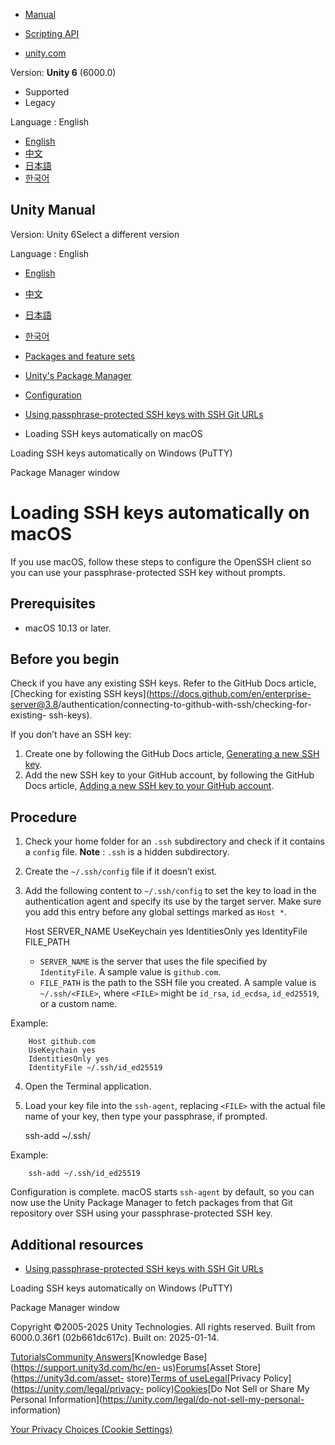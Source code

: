 [](https://docs.unity3d.com)

  * [Manual](../Manual/index.html)
  * [Scripting API](../ScriptReference/index.html)

  * [unity.com](https://unity.com/)

Version: **Unity 6** (6000.0)

  * Supported
  * Legacy

Language : English

  * [English](/Manual/upm-config-ssh-git-mac.html)
  * [中文](/cn/current/Manual/upm-config-ssh-git-mac.html)
  * [日本語](/ja/current/Manual/upm-config-ssh-git-mac.html)
  * [한국어](/kr/current/Manual/upm-config-ssh-git-mac.html)

[](https://docs.unity3d.com)

## Unity Manual

Version: Unity 6Select a different version

Language : English

  * [English](/Manual/upm-config-ssh-git-mac.html)
  * [中文](/cn/current/Manual/upm-config-ssh-git-mac.html)
  * [日本語](/ja/current/Manual/upm-config-ssh-git-mac.html)
  * [한국어](/kr/current/Manual/upm-config-ssh-git-mac.html)

  * [Packages and feature sets](PackagesList.html)
  * [Unity's Package Manager](Packages.html)
  * [Configuration](upm-config.html)
  * [Using passphrase-protected SSH keys with SSH Git URLs](upm-config-ssh-git.html)
  * Loading SSH keys automatically on macOS

[](upm-config-ssh-git-putty.html)

Loading SSH keys automatically on Windows (PuTTY)

[](upm-ui.html)

Package Manager window

# Loading SSH keys automatically on macOS

If you use macOS, follow these steps to configure the OpenSSH client so you
can use your passphrase-protected SSH key without prompts.

## Prerequisites

  * macOS 10.13 or later.

## Before you begin

Check if you have any existing SSH keys. Refer to the GitHub Docs article,
[Checking for existing SSH keys](https://docs.github.com/en/enterprise-
server@3.8/authentication/connecting-to-github-with-ssh/checking-for-existing-
ssh-keys).

If you don’t have an SSH key:

  1. Create one by following the GitHub Docs article, [Generating a new SSH key](https://docs.github.com/en/enterprise-server@3.8/authentication/connecting-to-github-with-ssh/generating-a-new-ssh-key-and-adding-it-to-the-ssh-agent).
  2. Add the new SSH key to your GitHub account, by following the GitHub Docs article, [Adding a new SSH key to your GitHub account](https://docs.github.com/en/enterprise-server@3.8/authentication/connecting-to-github-with-ssh/adding-a-new-ssh-key-to-your-github-account).

## Procedure

  1. Check your home folder for an `.ssh` subdirectory and check if it contains a `config` file. **Note** : `.ssh` is a hidden subdirectory.

  2. Create the `~/.ssh/config` file if it doesn’t exist.

  3. Add the following content to `~/.ssh/config` to set the key to load in the authentication agent and specify its use by the target server. Make sure you add this entry before any global settings marked as `Host *`.
    
        Host SERVER_NAME
        UseKeychain yes
        IdentitiesOnly yes
        IdentityFile FILE_PATH        
    

     * `SERVER_NAME` is the server that uses the file specified by `IdentityFile`. A sample value is `github.com`.
     * `FILE_PATH` is the path to the SSH file you created. A sample value is `~/.ssh/<FILE>`, where `<FILE>` might be `id_rsa`, `id_ecdsa`, `id_ed25519`, or a custom name.

Example:

    
        Host github.com
        UseKeychain yes
        IdentitiesOnly yes
        IdentityFile ~/.ssh/id_ed25519
    

  4. Open the Terminal application.

  5. Load your key file into the `ssh-agent`, replacing `<FILE>` with the actual file name of your key, then type your passphrase, if prompted.
    
        ssh-add ~/.ssh/<FILE>
    

Example:

    
        ssh-add ~/.ssh/id_ed25519
    

Configuration is complete. macOS starts `ssh-agent` by default, so you can now
use the Unity Package Manager to fetch packages from that Git repository over
SSH using your passphrase-protected SSH key.

## Additional resources

  * [Using passphrase-protected SSH keys with SSH Git URLs](upm-config-ssh-git.html)

[](upm-config-ssh-git-putty.html)

Loading SSH keys automatically on Windows (PuTTY)

[](upm-ui.html)

Package Manager window

Copyright ©2005-2025 Unity Technologies. All rights reserved. Built from
6000.0.36f1 (02b661dc617c). Built on: 2025-01-14.

[Tutorials](https://learn.unity.com/)[Community
Answers](https://answers.unity3d.com)[Knowledge
Base](https://support.unity3d.com/hc/en-
us)[Forums](https://forum.unity3d.com)[Asset Store](https://unity3d.com/asset-
store)[Terms of
use](https://docs.unity3d.com/Manual/TermsOfUse.html)[Legal](https://unity.com/legal)[Privacy
Policy](https://unity.com/legal/privacy-
policy)[Cookies](https://unity.com/legal/cookie-policy)[Do Not Sell or Share
My Personal Information](https://unity.com/legal/do-not-sell-my-personal-
information)

[Your Privacy Choices (Cookie Settings)](javascript:void\(0\);)

